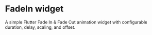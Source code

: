 # FadeIn widget
A simple Flutter Fade In & Fade Out animation widget with configurable duration, delay, scaling, and offset.
